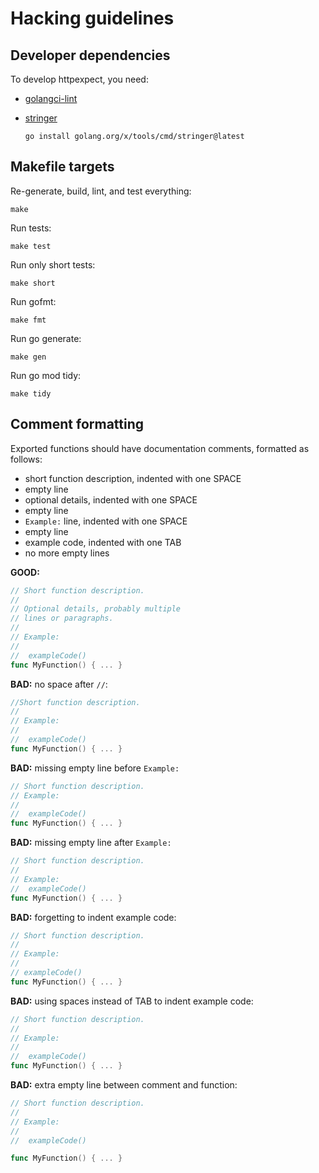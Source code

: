 # Hacking guidelines

## Developer dependencies

To develop httpexpect, you need:

* [golangci-lint](https://golangci-lint.run/usage/install/#local-installation)

* [stringer](https://github.com/golang/tools)

    `go install golang.org/x/tools/cmd/stringer@latest`

## Makefile targets

Re-generate, build, lint, and test everything:

```
make
```

Run tests:

```
make test
```

Run only short tests:

```
make short
```

Run gofmt:

```
make fmt
```

Run go generate:

```
make gen
```

Run go mod tidy:

```
make tidy
```

## Comment formatting

Exported functions should have documentation comments, formatted as follows:

* short function description, indented with one SPACE
* empty line
* optional details, indented with one SPACE
* empty line
* `Example:` line, indented with one SPACE
* empty line
* example code, indented with one TAB
* no more empty lines

**GOOD:**

```go
// Short function description.
//
// Optional details, probably multiple
// lines or paragraphs.
//
// Example:
//
//	exampleCode()
func MyFunction() { ... }
```

**BAD:** no space after `//`:

```go
//Short function description.
//
// Example:
//
//	exampleCode()
func MyFunction() { ... }
```

**BAD:** missing empty line before `Example:`

```go
// Short function description.
// Example:
//
//	exampleCode()
func MyFunction() { ... }
```

**BAD:** missing empty line after `Example:`

```go
// Short function description.
//
// Example:
//	exampleCode()
func MyFunction() { ... }
```

**BAD:** forgetting to indent example code:

```go
// Short function description.
//
// Example:
//
// exampleCode()
func MyFunction() { ... }
```

**BAD:** using spaces instead of TAB to indent example code:

```go
// Short function description.
//
// Example:
//
//  exampleCode()
func MyFunction() { ... }
```

**BAD:** extra empty line between comment and function:

```go
// Short function description.
//
// Example:
//
//	exampleCode()

func MyFunction() { ... }
```
